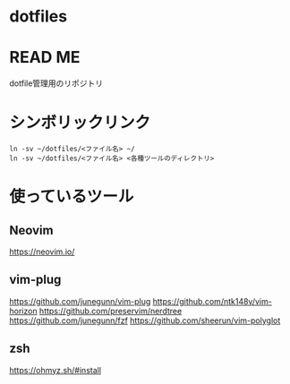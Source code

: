 dotfiles
========

# READ ME

dotfile管理用のリポジトリ

# シンボリックリンク

```
ln -sv ~/dotfiles/<ファイル名> ~/
ln -sv ~/dotfiles/<ファイル名> <各種ツールのディレクトリ>
```

# 使っているツール

## Neovim

https://neovim.io/

## vim-plug

https://github.com/junegunn/vim-plug
https://github.com/ntk148v/vim-horizon
https://github.com/preservim/nerdtree
https://github.com/junegunn/fzf
https://github.com/sheerun/vim-polyglot

## zsh

https://ohmyz.sh/#install
